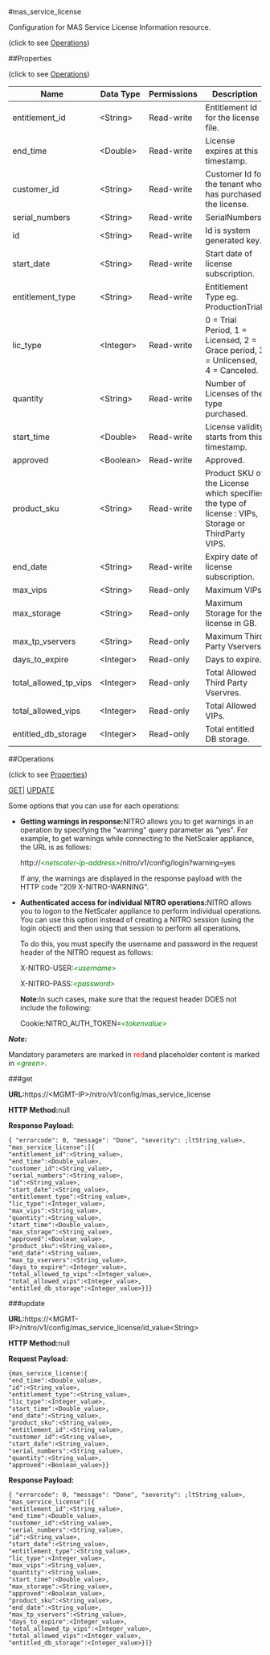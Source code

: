 #mas_service_license



Configuration for MAS Service License Information resource.

<span>(click to see [Operations](#operations))</span>



##Properties 

<span>(click to see [Operations](#operations))</span>





<table><thead><tr><th>Name</th><th>Data Type</th><th>Permissions</th><th>Description</th></tr></thead><tbody><tr><td>entitlement_id</td><td>&lt;String></td><td>Read-write</td><td>Entitlement Id for the license file.</td></tr><tr><td>end_time</td><td>&lt;Double></td><td>Read-write</td><td>License expires at this timestamp.</td></tr><tr><td>customer_id</td><td>&lt;String></td><td>Read-write</td><td>Customer Id for the tenant who has purchased the license.</td></tr><tr><td>serial_numbers</td><td>&lt;String></td><td>Read-write</td><td>SerialNumbers.</td></tr><tr><td>id</td><td>&lt;String></td><td>Read-write</td><td>Id is system generated key.</td></tr><tr><td>start_date</td><td>&lt;String></td><td>Read-write</td><td>Start date of license subscription.</td></tr><tr><td>entitlement_type</td><td>&lt;String></td><td>Read-write</td><td>Entitlement Type eg. ProductionTrial.</td></tr><tr><td>lic_type</td><td>&lt;Integer></td><td>Read-write</td><td>0 = Trial Period, 1 = Licensed, 2 = Grace period, 3 = Unlicensed, 4 = Canceled.</td></tr><tr><td>quantity</td><td>&lt;String></td><td>Read-write</td><td>Number of Licenses of the type purchased.</td></tr><tr><td>start_time</td><td>&lt;Double></td><td>Read-write</td><td>License validity starts from this timestamp.</td></tr><tr><td>approved</td><td>&lt;Boolean></td><td>Read-write</td><td>Approved.</td></tr><tr><td>product_sku</td><td>&lt;String></td><td>Read-write</td><td>Product SKU of the License which specifies the type of license : VIPs, Storage or ThirdParty VIPS.</td></tr><tr><td>end_date</td><td>&lt;String></td><td>Read-write</td><td>Expiry date of license subscription.</td></tr><tr><td>max_vips</td><td>&lt;String></td><td>Read-only</td><td>Maximum VIPs.</td></tr><tr><td>max_storage</td><td>&lt;String></td><td>Read-only</td><td>Maximum Storage for the license in GB.</td></tr><tr><td>max_tp_vservers</td><td>&lt;String></td><td>Read-only</td><td>Maximum Third Party Vservers.</td></tr><tr><td>days_to_expire</td><td>&lt;Integer></td><td>Read-only</td><td>Days to expire.</td></tr><tr><td>total_allowed_tp_vips</td><td>&lt;Integer></td><td>Read-only</td><td>Total Allowed Third Party Vservres.</td></tr><tr><td>total_allowed_vips</td><td>&lt;Integer></td><td>Read-only</td><td>Total Allowed VIPs.</td></tr><tr><td>entitled_db_storage</td><td>&lt;Integer></td><td>Read-only</td><td>Total entitled DB storage.</td></tr></tbody></table>

##Operations 

<span>(click to see [Properties](#properties))</span>





[GET](#get)| [UPDATE](#update)





Some options that you can use for each operations:

<ul><li><p><b>Getting warnings in response:</b>NITRO allows you to get warnings in an operation by specifying the "warning" query parameter as "yes". For example, to get warnings while connecting to the NetScaler appliance, the URL is as follows:</p><p>http://<span style="color:green;font-style:italic;">&lt;netscaler-ip-address&gt;</span>/nitro/v1/config/login?warning=yes</p><p>If any, the warnings are displayed in the response payload with the HTTP code "209 X-NITRO-WARNING".</p></li><li><p><b>Authenticated access for individual NITRO operations:</b>NITRO allows you to logon to the NetScaler appliance to perform individual operations. You can use this option instead of creating a NITRO session (using the login object) and then using that session to perform all operations,</p><p>To do this, you must specify the username and password in the request header of the NITRO request as follows:</p><p>X-NITRO-USER:<span style="color:green;font-style:italic;">&lt;username&gt;</span></p><p>X-NITRO-PASS:<span style="color:green;font-style:italic;">&lt;password&gt;</span></p><p><b>Note:</b>In such cases, make sure that the request header DOES not include the following:</p><p>Cookie:NITRO_AUTH_TOKEN=<span style="color:green;font-style:italic;">&lt;tokenvalue&gt;</span></p></li></ul>







***Note:*** 

Mandatory parameters are marked in <span style="color:#FF0000;">red</span>and placeholder content is marked in <span style="color:green;font-style:italic">&lt;green&gt;</span>.



###get







<b>URL:</b>https://&lt;MGMT-IP&gt;/nitro/v1/config/mas_service_license

<b>HTTP Method:</b>null

<b>Response Payload: </b>
```
{ "errorcode": 0, "message": "Done", "severity": ;ltString_value>, "mas_service_license":[{
"entitlement_id":<String_value>,
"end_time":<Double_value>,
"customer_id":<String_value>,
"serial_numbers":<String_value>,
"id":<String_value>,
"start_date":<String_value>,
"entitlement_type":<String_value>,
"lic_type":<Integer_value>,
"max_vips":<String_value>,
"quantity":<String_value>,
"start_time":<Double_value>,
"max_storage":<String_value>,
"approved":<Boolean_value>,
"product_sku":<String_value>,
"end_date":<String_value>,
"max_tp_vservers":<String_value>,
"days_to_expire":<Integer_value>,
"total_allowed_tp_vips":<Integer_value>,
"total_allowed_vips":<Integer_value>,
"entitled_db_storage":<Integer_value>}]}
```







###update







<b>URL:</b>https://&lt;MGMT-IP&gt;/nitro/v1/config/mas_service_license/id_value&lt;String&gt;

<b>HTTP Method:</b>null

<b>Request Payload: </b>
```
{mas_service_license:{
"end_time":<Double_value>,
"id":<String_value>,
"entitlement_type":<String_value>,
"lic_type":<Integer_value>,
"start_time":<Double_value>,
"end_date":<String_value>,
"product_sku":<String_value>,
"entitlement_id":<String_value>,
"customer_id":<String_value>,
"start_date":<String_value>,
"serial_numbers":<String_value>,
"quantity":<String_value>,
"approved":<Boolean_value>}}
```

<b>Response Payload: </b>
```
{ "errorcode": 0, "message": "Done", "severity": ;ltString_value>, "mas_service_license":[{
"entitlement_id":<String_value>,
"end_time":<Double_value>,
"customer_id":<String_value>,
"serial_numbers":<String_value>,
"id":<String_value>,
"start_date":<String_value>,
"entitlement_type":<String_value>,
"lic_type":<Integer_value>,
"max_vips":<String_value>,
"quantity":<String_value>,
"start_time":<Double_value>,
"max_storage":<String_value>,
"approved":<Boolean_value>,
"product_sku":<String_value>,
"end_date":<String_value>,
"max_tp_vservers":<String_value>,
"days_to_expire":<Integer_value>,
"total_allowed_tp_vips":<Integer_value>,
"total_allowed_vips":<Integer_value>,
"entitled_db_storage":<Integer_value>}]}
```







